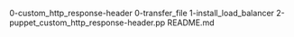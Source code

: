 0-custom_http_response-header
0-transfer_file
1-install_load_balancer
2-puppet_custom_http_response-header.pp
README.md

